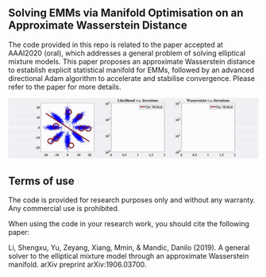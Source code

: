 ## Solving EMMs via Manifold Optimisation on an Approximate Wasserstein Distance
The code provided in this repo is related to the paper accepted at AAAI2020 (oral), which addresses a general problem of solving elliptical mixture models. This paper proposes an approximate Wasserstein distance to establish explicit statistical manifold for EMMs, followed by an advanced directional Adam algorithm to accelerate and stabilise convergence. Please refer to the paper for more details.

<p align="center">
    <img src="record/record.gif" width="1080"\>
</p>

## Terms of use
The code is provided for research purposes only and without any warranty. Any commercial use is prohibited.
 
When using the code in your research work, you should cite the following paper:
 
Li, Shengxu, Yu, Zeyang, Xiang, Mmin, & Mandic, Danilo (2019). A general solver to the elliptical mixture model through an approximate Wasserstein manifold. arXiv preprint arXiv:1906.03700.

